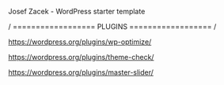 Josef Zacek - WordPress starter template 

/ ================== PLUGINS ================== /

https://wordpress.org/plugins/wp-optimize/

https://wordpress.org/plugins/theme-check/

https://wordpress.org/plugins/master-slider/
